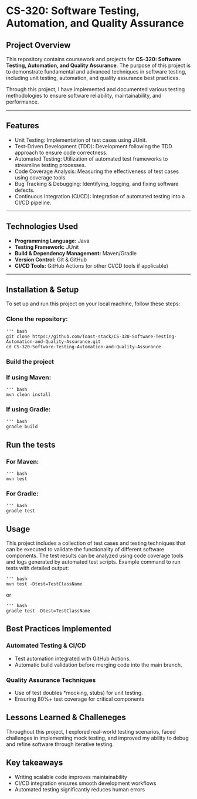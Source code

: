 # CS-320: Software Testing, Automation, and Quality Assurance

## Project Overview
This repository contains coursework and projects for **CS-320: Software Testing, Automation, and Quality Assurance**. The purpose of this project is to demonstrate fundamental and advanced techniques in software testing, including unit testing, automation, and quality assurance best practices.

Through this project, I have implemented and documented various testing methodologies to ensure software reliability, maintainability, and performance.

---

## Features
- Unit Testing: Implementation of test cases using JUnit.
- Test-Driven Development (TDD): Development following the TDD approach to ensure code correctness.
- Automated Testing: Utilization of automated test frameworks to streamline testing processes.
- Code Coverage Analysis: Measuring the effectiveness of test cases using coverage tools.
- Bug Tracking & Debugging: Identifying, logging, and fixing software defects.
- Continuous Integration (CI/CD): Integration of automated testing into a CI/CD pipeline.

---

## Technologies Used
- **Programming Language:** Java
- **Testing Framework:** JUnit
- **Build & Dependency Management:** Maven/Gradle
- **Version Control:** Git & GitHub
- **CI/CD Tools:** GitHub Actions (or other CI/CD tools if applicable)

---

## Installation & Setup
To set up and run this project on your local machine, follow these steps:

### Clone the repository:

    ''' bash
    git clone https://github.com/Toast-stack/CS-320-Software-Testing-Automation-and-Quality-Assurance.git
    cd CS-320-Software-Testing-Automation-and-Quality-Assurance

### Build the project

### If using Maven:
    ''' bash
    mvn clean install

### If using Gradle:
    ''' bash
    gradle build

## Run the tests
### For Maven:
    ''' bash
    mvn test

### For Gradle:
    ''' bash
    gradle test

## Usage
This project includes a collection of test cases and testing techniques that can be executed to validate the functionality of different software components. The test results can be analyzed using code coverage tools and logs generated by automated test scripts.
Example command to run tests with detailed output:

    ''' bash
    mvn test -Dtest=TestClassName
or

    ''' bash
    gradle test -Dtest=TestClassName

## Best Practices Implemented
### Automated Testing & CI/CD
- Test automation integrated with GitHub Actions.
- Automatic build validation before merging code into the main branch.

### Quality Assurance Techniques
- Use of test doubles *mocking, stubs) for unit testing.
- Ensuring 80%+ test coverage for critical components

## Lessons Learned & Challeneges 
Throughout this project, I explored real-world testing scenarios, faced challenges in implementing mock testing, and improved my ability to debug and refine software through iterative testing.

## Key takeaways
* Writing scalable code improves maintainability
* CI/CD integration ensures smooth development workflows
* Automated testing significantly reduces human errors
